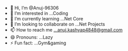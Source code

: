 - 👋 Hi, I’m @Anuj-96306
- 👀 I’m interested in ...Coding
- 🌱 I’m currently learning ...Net Core
- 💞️ I’m looking to collaborate on ...Net Projects
- 📫 How to reach me ...anuj.kashyap4848@gmail.com
- 😄 Pronouns: ...Lazy
- ⚡ Fun fact: ...Gym&gaming

<!---
Anuj-96306/Anuj-96306 is a ✨ special ✨ repository because its `README.md` (this file) appears on your GitHub profile.
You can click the Preview link to take a look at your changes.
--->
